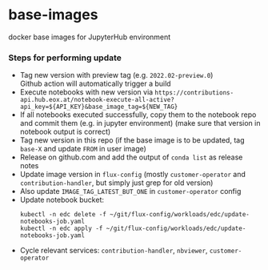 # base-images

docker base images for JupyterHub environment


### Steps for performing update

* Tag new version with preview tag (e.g. `2022.02-preview.0`)  
  Github action will automatically trigger a build
* Execute notebooks with new version via `https://contributions-api.hub.eox.at/notebook-execute-all-active?api_key=${API_KEY}&base_image_tag=${NEW_TAG}`
* If all notebooks executed successfully, copy them to the notebook repo and commit them (e.g. in jupyter environment)
  (make sure that version in notebook output is correct)
* Tag new version in this repo (if the base image is to be updated, tag `base-X` and update `FROM` in user image)
* Release on github.com and add the output of `conda list` as release notes
* Update image version in `flux-config` (mostly `customer-operator` and `contribution-handler`, but simply just grep for old version)
* Also update `IMAGE_TAG_LATEST_BUT_ONE` in `customer-operator` config
* Update notebook bucket:  
  ```
  kubectl -n edc delete -f ~/git/flux-config/workloads/edc/update-notebooks-job.yaml
  kubectl -n edc apply -f ~/git/flux-config/workloads/edc/update-notebooks-job.yaml
  ```
* Cycle relevant services: `contribution-handler`, `nbviewer`, `customer-operator`



